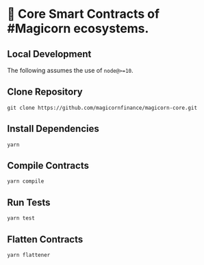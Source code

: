 # 🦄 Core Smart Contracts of #Magicorn ecosystems.

## Local Development

The following assumes the use of `node@>=10`.

## Clone Repository

`git clone https://github.com/magicornfinance/magicorn-core.git`

## Install Dependencies

`yarn`

## Compile Contracts

`yarn compile`

## Run Tests

`yarn test`

## Flatten Contracts

`yarn flattener`
